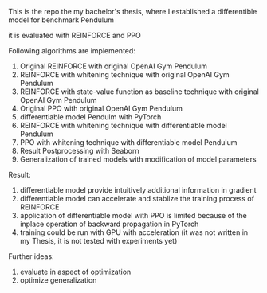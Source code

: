 This is the repo the my bachelor's thesis, where I established a differentible model for benchmark Pendulum

it is evaluated with REINFORCE and PPO

Following algorithms are implemented:


1. Original REINFORCE with original OpenAI Gym Pendulum
2. REINFORCE with whitening technique with original OpenAI Gym Pendulum
3. REINFORCE with state-value function as baseline technique with original OpenAI Gym Pendulum
4. Original PPO with original OpenAI Gym Pendulum
5. differentiable model Pendulm with PyTorch
6. REINFORCE with whitening technique with differentiable model Pendulum 
7. PPO with whitening technique with differentiable model Pendulum 
8. Result Postprocessing with Seaborn
9. Generalization of trained models with modification of model parameters

Result:
1. differentiable model provide intuitively additional information in gradient
2. differentiable model can accelerate and stablize the training process of REINFORCE
3. application of differentiable model with PPO is limited because of the inplace operation of backward propagation in PyTorch
4. training could be run with GPU with acceleration (it was not written in my Thesis, it is not tested with experiments yet)  

Further ideas:
1. evaluate in aspect of optimization
2. optimize generalization